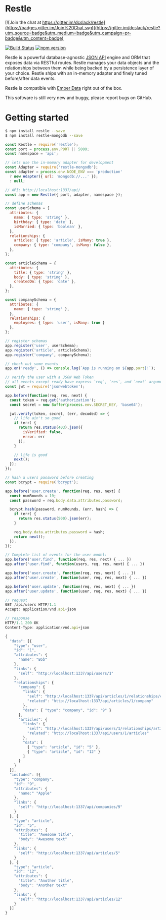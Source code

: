 Restle
======

[![Join the chat at https://gitter.im/dcslack/restle](https://badges.gitter.im/Join%20Chat.svg)](https://gitter.im/dcslack/restle?utm_source=badge&utm_medium=badge&utm_campaign=pr-badge&utm_content=badge)

[![Build Status](https://travis-ci.org/dcslack/restle.svg)](https://travis-ci.org/dcslack/restle)
[![npm version](https://badge.fury.io/js/restle.svg)](http://badge.fury.io/js/restle)

Restle is a powerful database-agnostic [JSON API](http://jsonapi.org) engine and ORM that exposes data via RESTful routes. Restle manages your data objects and the relationships between them while being backed by a persistence layer of your choice. Restle ships with an in-memory adapter and finely tuned before/after data events.

Restle is compatible with [Ember Data](http://emberjs.com/api/data/) right out of the box.

This software is still very new and buggy, please report bugs on GitHub.

Getting started
====

```sh
$ npm install restle --save
$ npm install restle-mongodb --save
```

```js
const Restle = require('restle');
const port = process.env.PORT || 5000;
const namespace = 'api';

// lets use the in-memory adapter for development
const Adapter = require('restle-mongodb');
const adapter = process.env.NODE_ENV === 'production'
  ? new Adapter({ url: 'mongodb://...' });
  : null;

// API: http://localhost:1337/api/
const app = new Restle({ port, adapter, namespace });

// define schemas
const userSchema = {
  attributes: {
    name: { type: 'string' },
    birthday: { type: 'date' },
    isMarried: { type: 'boolean' },  
  },
  relationships: {
    articles: { type: 'article', isMany: true },
    company: { type: 'company', isMany: false },
  },
};

const articleSchema = {
  attributes: {
    title: { type: 'string' },
    body: { type: 'string' },
    createdOn: { type: 'date' },  
  },
};

const companySchema = {
  attributes: {
    name: { type: 'string' },
  },
  relationships: {
    employees: { type: 'user', isMany: true }
  },
};

// register schemas
app.register('user', userSchema);
app.register('article', articleSchema);
app.register('company', companySchema);

// check out some events
app.on('ready', () => console.log(`App is running on ${app.port}!`);

// verify the user with a JSON Web Token
// all events except ready have express `req`, `res`, and `next` arguments
const jwt = require('jsonwebtoken');

app.before(function(req, res, next) {
  const token = req.get('authorization');
  const secret = new Buffer(process.env.SECRET_KEY, 'base64');

  jwt.verify(token, secret, (err, decoded) => {
    // life ain't so good
    if (err) {
      return res.status(403).json({
        isVerified: false,
        error: err
      });
    }

    // life is good
    next();
  });
});

// hash a users password before creating
const bcrypt = require('bcrypt');

app.before('user.create', function(req, res, next) {
  const numRounds = 10;
  const password = req.body.data.attributes.password;

  bcrypt.hash(password, numRounds, (err, hash) => {
    if (err) {
      return res.status(500).json(err);
    }

    req.body.data.attributes.password = hash;
    return next();
  });
});
```
```js
// Complete list of events for the user model:
app.before('user.find', function(req, res, next) { ... })
app.after('user.find', function(users, req, res, next) { ... })

app.before('user.create', function(req, res, next) { ... })
app.after('user.create', function(user, req, res, next) { ... })

app.before('user.update', function(req, res, next) { ... })
app.after('user.update', function(user, req, res, next) { ... })
```

```js
// request
GET /api/users HTTP/1.1
Accept: application/vnd.api+json

// response
HTTP/1.1 200 OK
Content-Type: application/vnd.api+json

{
  "data": [{
    "type": "user",
    "id": "1",
    "attributes": {
      "name": "Bob"
    },
    "links": {
      "self": "http://localhost:1337/api/users/1"
    },
    "relationships": {
      "company": {
        "links": {
          "self": "http://localhost:1337/api/articles/1/relationships/company",
          "related": "http://localhost:1337/api/articles/1/company"
        },
        "data": { "type": "company", "id": "9" }
      },
      "articles": {
        "links": {
          "self": "http://localhost:1337/api/users/1/relationships/articles",
          "related": "http://localhost:1337/api/users/1/articles"
        },
        "data": [
          { "type": "article", "id": "5" },
          { "type": "article", "id": "12" }
        ]
      }
    }
  }],
  "included": [{
    "type": "company",
    "id": "9",
    "attributes": {
      "name:" "Apple"
    },
    "links": {
      "self": "http://localhost:1337/api/companies/9"
    }
  }, {
    "type": "article",
    "id": "5",
    "attributes": {
      "title": "Awesome title",
      "body": "Awesome text"
    },
    "links": {
      "self": "http://localhost:1337/api/articles/5"
    }
  }, {
    "type": "article",
    "id": "12",
    "attributes": {
      "title": "Another title",
      "body": "Another text"
    },
    "links": {
      "self": "http://localhost:1337/api/articles/12"
    }
  }]
}

```
